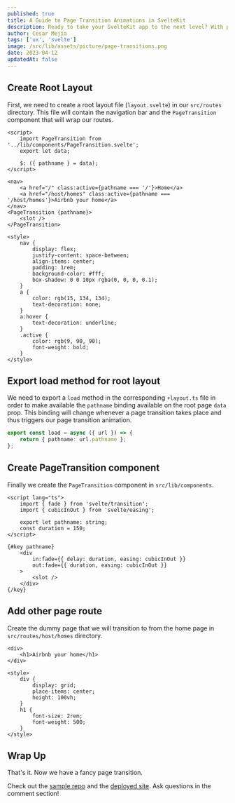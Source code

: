 ```yaml
---
published: true
title: A Guide to Page Transition Animations in SvelteKit
description: Ready to take your SvelteKit app to the next level? With page transition animations, you can create a seamless user experience that will keep your users engaged and coming back for more. In this guide, we'll show you how to implement page transition animations in SvelteKit, so you can wow your users and stand out from the crowd.
author: Cesar Mejia
tags: ['ux', 'svelte']
image: /src/lib/assets/picture/page-transitions.png
date: 2023-04-12
updatedAt: false
---
```


## Create Root Layout

First, we need to create a root layout file (`layout.svelte`) in our `src/routes` directory. This file will contain the navigation bar and the `PageTransition` component that will wrap our routes.

```svelte:src/routes/+layout.svelte
<script>
	import PageTransition from '../lib/components/PageTransition.svelte';
	export let data;

	$: ({ pathname } = data);
</script>

<nav>
	<a href="/" class:active={pathname === '/'}>Home</a>
	<a href="/host/homes" class:active={pathname === '/host/homes'}>Airbnb your home</a>
</nav>
<PageTransition {pathname}>
	<slot />
</PageTransition>

<style>
	nav {
		display: flex;
		justify-content: space-between;
		align-items: center;
		padding: 1rem;
		background-color: #fff;
		box-shadow: 0 0 10px rgba(0, 0, 0, 0.1);
	}
	a {
		color: rgb(15, 134, 134);
		text-decoration: none;
	}
	a:hover {
		text-decoration: underline;
	}
	.active {
		color: rgb(9, 90, 90);
		font-weight: bold;
	}
</style>
```

## Export load method for root layout
We need to export a `load` method in the corresponding `+layout.ts` file in order to make available the `pathname` binding available on the root page `data` prop. This binding will change whenever a page transition takes place and thus triggers our page transition animation.

```ts:+layout.ts
export const load = async ({ url }) => {
	return { pathname: url.pathname };
};
```

## Create PageTransition component
Finally we create the `PageTransition` component in `src/lib/components`.

```svelte:src/lib/components/PageTransition.svelte
<script lang="ts">
	import { fade } from 'svelte/transition';
	import { cubicInOut } from 'svelte/easing';

	export let pathname: string;
	const duration = 150;
</script>

{#key pathname}
	<div
		in:fade={{ delay: duration, easing: cubicInOut }}
		out:fade={{ duration, easing: cubicInOut }}
	>
		<slot />
	</div>
{/key}
```

## Add other page route

Create the dummy page that we will transition to from the home page in `src/routes/host/homes` directory.

```svelte:src/routes/host/homes/+page.svelte
<div>
	<h1>Airbnb your home</h1>
</div>

<style>
	div {
		display: grid;
		place-items: center;
		height: 100vh;
	}
	h1 {
		font-size: 2rem;
		font-weight: 500;
	}
</style>
```

## Wrap Up

That's it. Now we have a fancy page transition.

Check out the [sample repo](https://github.com/cesarnml/sentry-sveltekit) and the [deployed site](https://sentry-sveltekit.vercel.app/). Ask questions in the comment section!